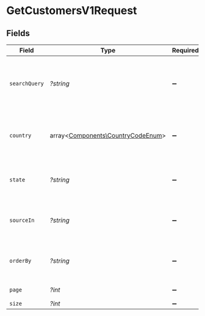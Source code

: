 # GetCustomersV1Request


## Fields

| Field                                                                           | Type                                                                            | Required                                                                        | Description                                                                     | Example                                                                         |
| ------------------------------------------------------------------------------- | ------------------------------------------------------------------------------- | ------------------------------------------------------------------------------- | ------------------------------------------------------------------------------- | ------------------------------------------------------------------------------- |
| `searchQuery`                                                                   | *?string*                                                                       | :heavy_minus_sign:                                                              | Search term to filter customers by name or other details                        | John                                                                            |
| `country`                                                                       | array<[Components\CountryCodeEnum](../../Models/Components/CountryCodeEnum.md)> | :heavy_minus_sign:                                                              | Country code in ISO 3166-1 alpha-2 format (e.g., 'US')                          | US                                                                              |
| `state`                                                                         | *?string*                                                                       | :heavy_minus_sign:                                                              | State or province code to filter customers                                      | CA                                                                              |
| `sourceIn`                                                                      | *?string*                                                                       | :heavy_minus_sign:                                                              | Filter customers by source (comma-separated)                                    | SHOPIFY,API                                                                     |
| `orderBy`                                                                       | *?string*                                                                       | :heavy_minus_sign:                                                              | Comma-separated list of fields to sort results by.                              | created_at,street_1,street_2,city,state,postal_code,country,status              |
| `page`                                                                          | *?int*                                                                          | :heavy_minus_sign:                                                              | Page number                                                                     |                                                                                 |
| `size`                                                                          | *?int*                                                                          | :heavy_minus_sign:                                                              | Page size                                                                       |                                                                                 |